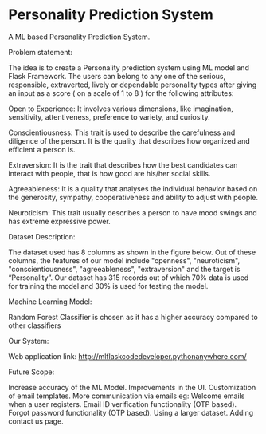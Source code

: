 # Personality Prediction System
A ML based Personality Prediction System.

Problem statement: 

The idea is to create a Personality prediction system using ML model and Flask Framework. The users can belong to any one of the serious, responsible, extraverted, lively or dependable personality types after giving an input as a score ( on a scale of 1 to 8 ) for the following attributes:

Open to Experience: It involves various dimensions, like imagination, sensitivity, attentiveness, preference to variety, and curiosity.  

Conscientiousness: This trait is used to describe the carefulness and diligence of the person. It is the quality that describes how organized and efficient a person is.

Extraversion: It is the trait that describes how the best candidates can interact with people, that is how good are his/her social skills.

Agreeableness: It is a quality that analyses the individual behavior based on the generosity, sympathy, cooperativeness and ability to adjust with people. 

Neuroticism: This trait usually describes a person to have mood swings and has extreme expressive power.
 
 
Dataset Description:
 
The dataset used has 8 columns as shown in the figure below. Out of these columns, the features of our model include "openness", "neuroticism", "conscientiousness", "agreeableness", "extraversion" and the target is “Personality”. Our dataset has 315 records out of which 70% data is used for training the model and 30% is used for testing the model.

Machine Learning Model:
 
Random Forest Classifier is chosen as it has a higher accuracy compared to other classifiers

Our System:
 
Web application link: http://mlflaskcodedeveloper.pythonanywhere.com/
  
Future Scope:
 
Increase accuracy of the ML Model.
Improvements in the UI.
Customization of email templates.
More communication via emails eg: Welcome emails when a user registers.
Email ID verification functionality (OTP based).
Forgot password functionality (OTP based).
Using a larger dataset.
Adding contact us page.


